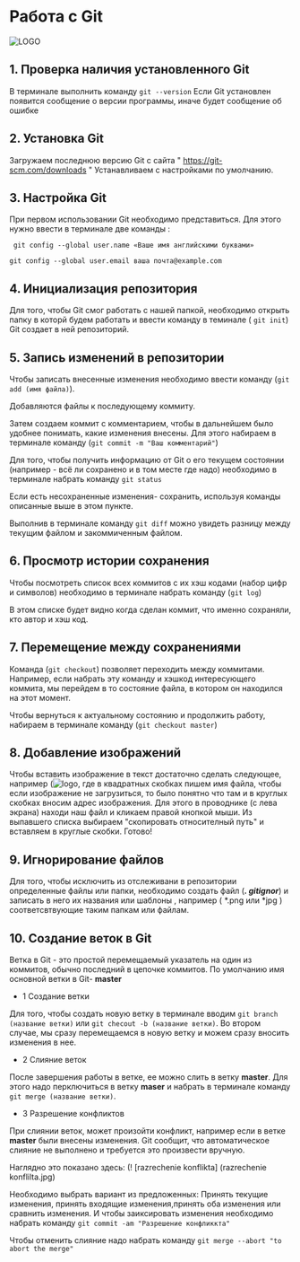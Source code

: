# Работа с Git

![LOGO](Git-Logo-1788C.png)


## 1. Проверка наличия установленного Git

   В терминале выполнить команду `git --version`
Если Git установлен появится сообщение о версии программы, иначе будет сообщение об ошибке 

## 2. Установка Git

Загружаем последнюю версию Git с сайта " https://git-scm.com/downloads " Устанавливаем с настройками по умолчанию.

## 3. Настройка Git

При первом использовании Git необходимо представиться. Для этого нужно ввести в терминале две команды :
```
 git config --global user.name «Ваше имя английскими буквами» 

git config --global user.email ваша почта@example.com 
```
## 4. Инициализация репозитория

Для того, чтобы Git смог работать с нашей папкой, необходимо открыть папку в которй  будем работать и ввести команду в теминале ( `git init`)
Git создает в ней репозиторий.

## 5. Запись изменений в репозитории

Чтобы записать внесенные изменения необходимо ввести команду (`git add (имя файла)`). 

Добавляются файлы к последующему коммиту. 

Затем создаем коммит с комментарием, чтобы в дальнейшем было удобнее понимать, какие изменения внесены. Для этого набираем в терминале команду (`git commit -m "Ваш комментарий"`)

Для того, чтобы получить информацию от Git о его текущем состоянии (например - всё ли сохранено и в том месте где надо) необходимо в терминале набрать команду `git status`

Если есть несохраненные изменения- сохранить, используя команды описанные выше в этом пункте.

Выполнив в терминале команду `git diff` можно увидеть разницу между текущим файлом и закоммиченным файлом.

## 6. Просмотр истории сохранения

Чтобы посмотреть список всех коммитов с их хэш кодами (набор цифр и символов) необходимо в терминале набрать команду (`git log`)

В этом списке будет видно когда сделан коммит, что именно сохраняли, кто автор и хэш код.

## 7. Перемещение между сохранениями

Команда  (`git checkout`) позволяет переходить между коммитами. Например, если набрать эту команду и хэшкод интересующего коммита, мы перейдем в то состояние файла, в котором он находился на этот момент.

Чтобы вернуться к актуальному состоянию и продолжить работу, набираем в терминале команду (`git checkout master`)


## 8. Добавление изображений

Чтобы вставить изображение в текст достаточно сделать следующее, например (![logo ](Git-Logo-1788C.png), где в квадратных скобках пишем имя файла, чтобы если изображение не загрузиться, то было понятно что там и в круглых скобках вносим адрес изображения. Для этого в проводнике (с лева экрана) находи наш файл и кликаем правой кнопкой мыши. Из выпавшего списка выбираем "скопировать относителный путь" и вставляем в круглые скобки. Готово!

## 9. Игнорирование файлов

Для того, чтобы исключить из отслеживани в репозитории определенные файлы или папки, необходимо создать файл (***. gitignor***) и записать в него их названия или шаблоны , например ( *.png или *jpg ) соответсвтвующие таким папкам или файлам.

## 10. Создание веток в Git


Ветка в Git - это простой перемещаемый указатель на один из коммитов, обычно последний в цепочке коммитов.
По умолчанию имя основной ветки в Git- **master**

* 1  Создание ветки 

Для того, чтобы создать новую ветку в терминале вводим `git branch (название ветки)` или  `git checout -b (название ветки)`.
 Во втором случае, мы сразу перемещаемся в новую ветку и можем сразу вносить изменения в нее.

* 2 Слияние веток

После завершения работы в ветке, ее можно слить  в ветку **master**. Для этого надо перключиться в ветку **maser** и набрать  в терминале команду ` git merge (название ветки)`.

* 3 Разрешение конфликтов

При слиянии веток, может произойти конфликт, например если в ветке **master** были внесены изменения. Git сообщит, что автоматическое слияние не выполнено и требуется это произвести вручную.

Наглядно это показано здесь: (! [razrechenie konflikta] (razrechenie konflilta.jpg) 

Необходимо выбрать вариант из предложенных: Принять текущие изменения, принять входящие изменения,принять оба изменения или сравнить изменения. И чтобы заиксировать изменения необходимо набрать команду `git commit -am "Разрешение конфликкта"`

Чтобы отменить слияние надо набрать команду `git merge --abort "to abort the merge"`






